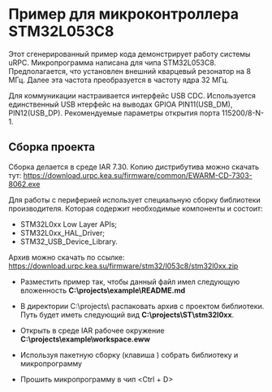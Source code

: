 # Пример для микроконтроллера STM32L053C8

Этот сгенерированный пример кода демонстрирует работу системы uRPC.
Микропрограмма написана для чипа STM32L053C8. Предполагается, что
установлен внешний кварцевый резонатор на 8 МГц. Далее эта частота
преобразуется в частоту ядра 32 МГц.

Для коммуникации настраивается интерфейс USB CDC. Используется единственный USB нтерфейс на выводах GPIOA PIN11(USB_DM), PIN12(USB_DP). Рекомендуемые параметры
открытия порта 115200/8-N-1.

## Сборка проекта

Сборка делается в среде IAR 7.30. Копию дистрибутива можно скачать тут: https://download.urpc.kea.su/firmware/common/EWARM-CD-7303-8062.exe 

Для работы с периферией использует  специальную сборку библиотеки производителя. Которая содержит необходимые компоненты и состоит:

- STM32L0xx Low Layer APIs;
- STM32L0xx_HAL_Driver;
- STM32_USB_Device_Library.

Архив можно скачать по ссылке: https://download.urpc.kea.su/firmware/stm32/l053c8/stm32l0xx.zip

-   Разместить пример так, чтобы данный файл имел следующую вложенность
    **C:\projects\example\README.md**
    
-   В директории C:\projects\ распаковать архив с проектом библиотеки. Путь будет иметь следующий вид **C:\projects\ST\stm32l0xx**.
    
- Открыть в среде IAR рабочее окружение **C:\projects\example\workspace.eww**

- Используя пакетную сборку (клавиша <F8>) собрать библиотеку и микропрограмму

-   Прошить микропрограмму в чип <Ctrl + D>
